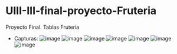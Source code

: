 # UIII-III-final-proyecto-Fruteria
Proyecto Final. Tablas Frutería
- Capturas:
![image](https://github.com/user-attachments/assets/9ba83723-40ab-4283-94a0-fd44b36b46d2)
![image](https://github.com/user-attachments/assets/a6e52de9-cbd0-4982-889b-4fad6933e4e0)
![image](https://github.com/user-attachments/assets/415923e7-0516-4fb2-93c6-233794c9208b)
![image](https://github.com/user-attachments/assets/08c99f0c-00f7-4ddf-aa9f-7e8251219f0e)
![image](https://github.com/user-attachments/assets/f82d8fd8-1e06-4e51-be9a-02f353fa0be6)
![image](https://github.com/user-attachments/assets/ab2e3243-fa26-480c-88d7-6a6f8afbb506)
![image](https://github.com/user-attachments/assets/9ee606be-7f3c-4abf-8dc7-424d192a8b46)
